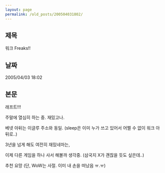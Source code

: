 ```yaml
---
layout: page
permalink: /old_posts/200504031802/
---
```


## 제목
워크 Freaks!!

## 날짜
2005/04/03 18:02

## 본문
래프트!!!

주말에 열심히 하는 중. 재밌고나.

베넷 아뒤는 이글루 주소와 동일. (sleep은 이미 누가 쓰고 있어서 어쩔 수 없이 워크 아뒤로..)

3년을 넘게 해도 여전히 재밌네마는,

이제 다른 게임을 하나 사서 해볼까 생각중. (삼국지 X가 괜찮을 듯도 싶은데..)

추천 요망 (단, WoW는 사절. 이미 내 손을 떠났음 ㅠ.ㅠ)